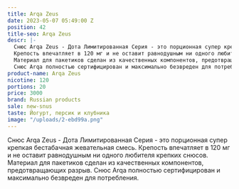```yaml
---
title: Arqa Zeus
date: 2023-05-07 05:49:00 Z
position: 42
title-seo: Arqa Zeus
descr: |-
  Снюс Arqa Zeus - Дота Лимитированная Серия - это порционная супер крепкая бестабачная жевательная смесь.
  Крепость впечатляет в 120 мг и не оставит равнодушным ни одного любителя крепких снюсов.
  Материал для пакетиков сделан из качественных компонентов, предотвращающих разрыв.
  Снюс Arqa полностью сертифицирован и максимально безвреден для потребления.
product-name: Arqa Zeus
nicotine: 120
portions: 20
price: 3000
brand: Russian products
sale: new-snus
taste: Йогурт, персик и клубника
image: "/uploads/2-ebd99a.png"
---
```


Снюс Arqa Zeus - Дота Лимитированная Серия - это порционная супер крепкая бестабачная жевательная смесь.
Крепость впечатляет в 120 мг и не оставит равнодушным ни одного любителя крепких снюсов.
Материал для пакетиков сделан из качественных компонентов, предотвращающих разрыв.
Снюс Arqa полностью сертифицирован и максимально безвреден для потребления.